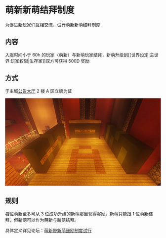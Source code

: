 # 萌新新萌结拜制度

为促进新玩家们互相交流，试行萌新新萌结拜制度

## 内容

入服时间小于 60h 的玩家（萌新）与新萌玩家结拜，新萌升级到\[\[世界设定:主世界:玩家权限\|生存家\]\]双方可获得 500D 奖励

## 方式

于主城[公告大厅](https://github.com/ImyvmCircle/wiki/tree/4ccb0e2969ddcc0cd674870d9ca30cd5a2075cdf/shi-jie-she-ding/zhu-shi-jie/shi-jie-she-ding/zhu-shi-jie/buildings.md) 2 楼 A 区立牌为证

![](../../.gitbook/assets/e5-85-ac-e5-91-8a-e5-a4-a7-e5-8e-852a.png)

## 规则

每位萌新至多可从 3 位成功升级的新萌那里获得奖励。新萌只能跟 1 位萌新结拜，但新萌可以作为萌新与新萌结拜。

具体定义详见论坛：[萌新带新萌鼓励制度试行](https://discuss.imyvm.com/d/8--)

